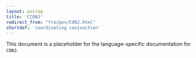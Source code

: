 ```yaml
---
layout: postag
title: 'CCONJ'
redirect_from: "fro/pos/CONJ.html"
shortdef: 'coordinating conjunction'
---
```


This document is a placeholder for the language-specific documentation
for `CONJ`.
